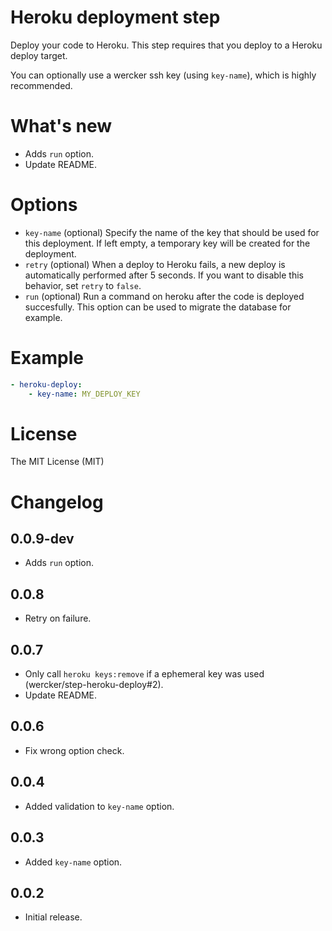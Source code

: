 # Heroku deployment step

Deploy your code to Heroku. This step requires that you deploy to a Heroku deploy target. 

You can optionally use a wercker ssh key (using `key-name`), which is highly recommended.

# What's new

* Adds `run` option.
* Update README.

# Options

* `key-name` (optional) Specify the name of the key that should be used for this deployment. If left empty, a temporary key will be created for the deployment.
* `retry` (optional) When a deploy to Heroku fails, a new deploy is automatically performed after 5 seconds. If you want to disable this behavior, set `retry` to `false`.
* `run` (optional) Run a command on heroku after the code is deployed succesfully. This option can be used to migrate the database for example.

# Example

``` yaml
- heroku-deploy:
    - key-name: MY_DEPLOY_KEY
```

# License

The MIT License (MIT)

# Changelog

## 0.0.9-dev

* Adds `run` option.

## 0.0.8

* Retry on failure.

## 0.0.7

* Only call `heroku keys:remove` if a ephemeral key was used (wercker/step-heroku-deploy#2).
* Update README.

## 0.0.6

* Fix wrong option check.

## 0.0.4

* Added validation to `key-name` option.

## 0.0.3

* Added `key-name` option.

## 0.0.2

* Initial release.
